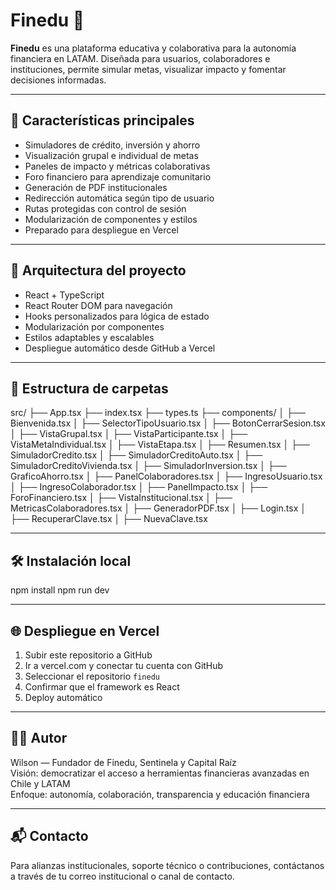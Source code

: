 # Finedu 💸

**Finedu** es una plataforma educativa y colaborativa para la autonomía financiera en LATAM. Diseñada para usuarios, colaboradores e instituciones, permite simular metas, visualizar impacto y fomentar decisiones informadas.

---

## 🚀 Características principales

- Simuladores de crédito, inversión y ahorro
- Visualización grupal e individual de metas
- Paneles de impacto y métricas colaborativas
- Foro financiero para aprendizaje comunitario
- Generación de PDF institucionales
- Redirección automática según tipo de usuario
- Rutas protegidas con control de sesión
- Modularización de componentes y estilos
- Preparado para despliegue en Vercel

---

## 🧩 Arquitectura del proyecto

- React + TypeScript
- React Router DOM para navegación
- Hooks personalizados para lógica de estado
- Modularización por componentes
- Estilos adaptables y escalables
- Despliegue automático desde GitHub a Vercel

---

## 📁 Estructura de carpetas

src/
├── App.tsx
├── index.tsx
├── types.ts
├── components/
│   ├── Bienvenida.tsx
│   ├── SelectorTipoUsuario.tsx
│   ├── BotonCerrarSesion.tsx
│   ├── VistaGrupal.tsx
│   ├── VistaParticipante.tsx
│   ├── VistaMetaIndividual.tsx
│   ├── VistaEtapa.tsx
│   ├── Resumen.tsx
│   ├── SimuladorCredito.tsx
│   ├── SimuladorCreditoAuto.tsx
│   ├── SimuladorCreditoVivienda.tsx
│   ├── SimuladorInversion.tsx
│   ├── GraficoAhorro.tsx
│   ├── PanelColaboradores.tsx
│   ├── IngresoUsuario.tsx
│   ├── IngresoColaborador.tsx
│   ├── PanelImpacto.tsx
│   ├── ForoFinanciero.tsx
│   ├── VistaInstitucional.tsx
│   ├── MetricasColaboradores.tsx
│   ├── GeneradorPDF.tsx
│   ├── Login.tsx
│   ├── RecuperarClave.tsx
│   ├── NuevaClave.tsx

---

## 🛠 Instalación local

npm install
npm run dev

---

## 🌐 Despliegue en Vercel

1. Subir este repositorio a GitHub
2. Ir a vercel.com y conectar tu cuenta con GitHub
3. Seleccionar el repositorio `finedu`
4. Confirmar que el framework es React
5. Deploy automático

---

## 👨‍💼 Autor

Wilson — Fundador de Finedu, Sentinela y Capital Raíz  
Visión: democratizar el acceso a herramientas financieras avanzadas en Chile y LATAM  
Enfoque: autonomía, colaboración, transparencia y educación financiera

---

## 📬 Contacto

Para alianzas institucionales, soporte técnico o contribuciones, contáctanos a través de tu correo institucional o canal de contacto.

<!-- Despliegue forzado para Vercel -->

